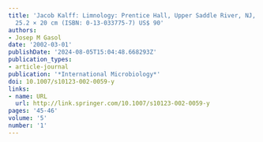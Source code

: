 ```yaml
---
title: 'Jacob Kalff: Limnology: Prentice Hall, Upper Saddle River, NJ, 2002. 608 pp,
  25.2 × 20 cm (ISBN: 0-13-033775-7) US$ 90'
authors:
- Josep M Gasol
date: '2002-03-01'
publishDate: '2024-08-05T15:04:48.668293Z'
publication_types:
- article-journal
publication: '*International Microbiology*'
doi: 10.1007/s10123-002-0059-y
links:
- name: URL
  url: http://link.springer.com/10.1007/s10123-002-0059-y
pages: '45-46'
volume: '5'
number: '1'
---
```

